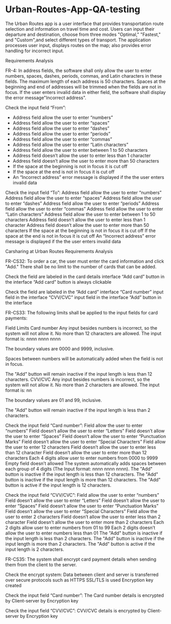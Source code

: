 # Urban-Routes-App-QA-testing

The Urban Routes app is a user interface that provides transportation route selection and information on travel time and cost. Users can input their departure and destination, choose from three modes "Optimal," "Fastest," and "Custom",and select different types of transport. The application processes user input, displays routes on the map; also provides error handling for incorrect input.

Requirements Analysis

FR-4: In address fields, the software shall only allow the user to enter numbers, spaces, dashes, periods, commas, and Latin characters in these fields. The maximum length of each address is 50 characters. Spaces at the beginning and end of addresses will be trimmed when the fields are not in focus. If the user enters invalid data in either field, the software shall display the error message"Incorrect address".

Check the input field “From”:
 - Address field allow the user to enter “numbers”
 - Address field allow the user to enter “spaces”
 - Address field allow the user to enter “dashes”
 - Address field allow the user to enter “periods”
 - Address field allow the user to enter “commas”
 - Address field allow the user to enter “Latin characters”
 - Address field allow the user to enter between 1 to 50 characters
 - Address field doesn’t allow the user to enter less than 1 character
 - Address field doesn’t allow the user to enter more than 50 characters
 - If the space at the beginning is not in focus it is cut off
 - If the space at the end is not in focus it is cut off
 - An “Incorrect address” error message is displayed if the the user enters invalid data

Check the input field “To”:
Address field allow the user to enter “numbers”
Address field allow the user to enter “spaces”
Address field allow the user to enter “dashes”
Address field allow the user to enter “periods”
Address field allow the user to enter “commas”
Address field allow the user to enter “Latin characters”
Address field allow the user to enter between 1 to 50 characters
Address field doesn’t allow the user to enter less than 1 character
Address field doesn’t allow the user to enter more than 50 characters
If the space at the beginning is not in focus it is cut off
If the space at the end is not in focus it is cut off
An “Incorrect address” error message is displayed if the the user enters invalid data

Carsharing at Urban Routes
Requirements Analysis

FR-CS32: To order a car, the user must enter the card information and click "Add." There shall be no limit to the number of cards that can be added.

Check the field are labeled in the card details interface
“Add card” button in the interface
“Add card” button is always clickable

Check the field are labeled in the “Add card” interface
“Card number” input field in the interface
“CVV/CVC” input field in the interface
“Add” button in the interface





FR-CS33: The following limits shall be applied to the input fields for card payments: 

Field
Limits
Card number
Any input besides numbers is incorrect, so the system will not allow it. No more than 12 characters are allowed. The input format is: nnnn nnnn nnnn 

The boundary values are 0000 and 9999, inclusive.

Spaces between numbers will be automatically added when the field is not in focus. 

The "Add" button will remain inactive if the input length is less than 12 characters.
CVV/CVC
Any input besides numbers is incorrect, so the system will not allow it. No more than 2 characters are allowed. The input format is: nn

The boundary values are 01 and 99, inclusive.

The "Add" button will remain inactive if the input length is less than 2 characters.



Check the input field “Card number”:
Field allow the user to enter “numbers”
Field doesn’t allow the user to enter “Letters”
Field doesn’t allow the user to enter “Spaces”
Field doesn’t allow the user to enter “Punctuation Marks”
Field doesn’t allow the user to enter “Special Characters”
Field allow the user to enter 12 characters
Field doesn’t allow the user to enter less than 12 character
Field doesn’t allow the user to enter more than 12 characters
Each 4 digits allow user to enter numbers from 0000 to 9999
Empty field doesn’t allowed
The system automatically adds spaces between each group of 4 digits (The Input format: nnnn nnnn nnnn).
The "Add" button is inactive if the input length is less than 12 characters.
The "Add" button is inactive if the input length is more than 12 characters.
The "Add" button is active if the input length is 12 characters.

Check the input field “CVV/CVC”:
Field allow the user to enter “numbers”
Field doesn’t allow the user to enter “Letters”
Field doesn’t allow the user to enter “Spaces”
Field doesn’t allow the user to enter “Punctuation Marks”
Field doesn’t allow the user to enter “Special Characters”
Field allow the user to enter 2 characters
Field doesn’t allow the user to enter less than 2 character
Field doesn’t allow the user to enter more than 2 characters
Each 2 digits allow user to enter numbers from 01 to 99
Each 2 digits doesn’t allow the user to enter numbers less than 01
The "Add" button is inactive if the input length is less than 2 characters.
The "Add" button is inactive if the input length is more than 2 characters.
The "Add" button is active if the input length is 2 characters.

FR-CS35: The system shall encrypt card payment details when sending them from the client to the server.

Check the encrypt system:
Data between client and server is transferred over secure protocols such as HTTPS
SSL/TLS is used
Encryption key created

Check the input field “Card number”:
The Card number details is encrypted by Client-server by Encryption key

Check the input field “CVV/CVC”:
CVV/CVC details is encrypted by Client-server by Encryption key
